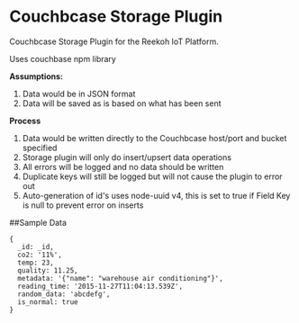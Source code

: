 # Couchbcase Storage Plugin

Couchbcase Storage Plugin for the Reekoh IoT Platform.

Uses couchbase npm library

**Assumptions:**

1. Data would be in JSON format
2. Data will be saved as is based on what has been sent

**Process**

1. Data would be written directly to the Couchbcase host/port and bucket specified
2. Storage plugin will only do insert/upsert data operations
3. All errors will be logged and no data should be written 
4. Duplicate keys will still be logged but will not cause the plugin to error out
5. Auto-generation of id's uses node-uuid v4, this is set to true if Field Key is null to prevent error on inserts

##Sample Data

```
{
  _id: _id,
  co2: '11%',
  temp: 23,
  quality: 11.25,
  metadata: '{"name": "warehouse air conditioning"}',
  reading_time: '2015-11-27T11:04:13.539Z',
  random_data: 'abcdefg',
  is_normal: true
}
```


